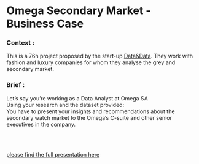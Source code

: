# Omega Secondary Market - Business Case 

### Context :
This is a 76h project proposed by the start-up [Data&Data](data-and-data.com). They work with fashion and luxury companies for whom they analyse the grey and secondary market. 

### Brief :
Let’s say you’re working as a Data Analyst at Omega SA  
Using your research and the dataset provided:  
You have to present your insights and recommendations about the secondary watch market to the Omega’s C-suite and other senior executives in the company.

<br/>
<br/>

[please find the full presentation here](https://docs.google.com/presentation/d/1sT5ZV8LrSNZfKTzaWrr4G17S4aS75V9VCZSLcAFm5ak/edit?usp=sharing)
